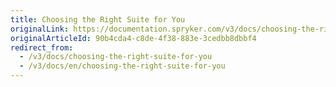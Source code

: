 ```yaml
---
title: Choosing the Right Suite for You
originalLink: https://documentation.spryker.com/v3/docs/choosing-the-right-suite-for-you
originalArticleId: 90b4cda4-c8de-4f38-883e-3cedbb8dbbf4
redirect_from:
  - /v3/docs/choosing-the-right-suite-for-you
  - /v3/docs/en/choosing-the-right-suite-for-you
---
```



